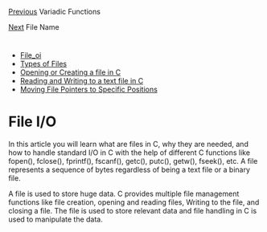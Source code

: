 [Previous](../14_Variadic_Functions/variadic_functions.md) Variadic Functions

[Next](../16_File_name/file_name.md) File Name

#

* [File_oi](./file_oi.md#file_oi)
* [Types of Files](./file_oi.md#types-of-files)
* [Opening or Creating a file in C](./file_oi.md#opening-or-creating-a-file-in-C)
* [Reading and Writing to a text file in C](./file_oi.md#reading-and-writing-to-a-text-file-in-C)
* [Moving File Pointers to Specific Positions](./file_oi.md#moving-file-pointers-to-specific-positions)


# File I/O

In this article you will learn what are files in C, why they are needed, and how to handle standard I/O in C with the help of different C functions like fopen(), fclose(), fprintf(), fscanf(), getc(), putc(), getw(), fseek(), etc. A file represents a sequence of bytes regardless of being a text file or a binary file.

A file is used to store huge data. C provides multiple file management functions like file creation, opening and reading files, Writing to the file, and closing a file. The file is used to store relevant data and file handling in C is used to manipulate the data.



